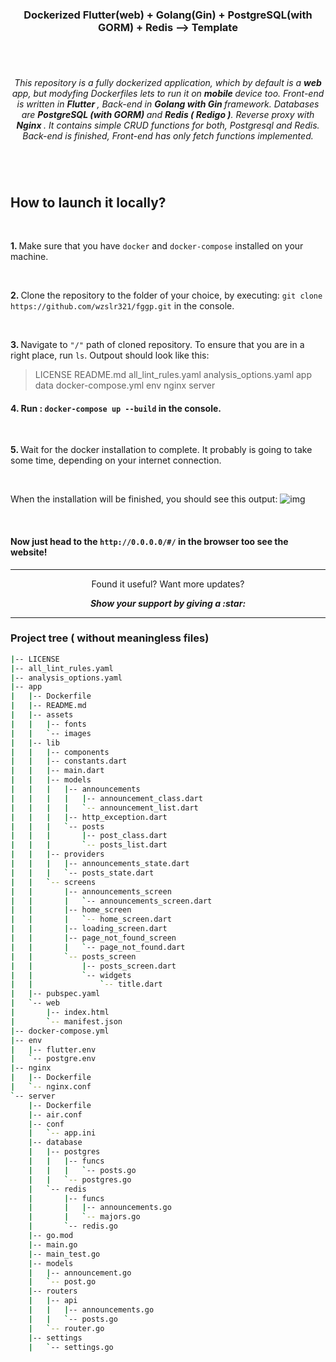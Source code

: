 <h3 align = "center"> Dockerized Flutter(web) + Golang(Gin) + PostgreSQL(with GORM) + Redis --> Template  </h1>

#

<br>
<p align = "center">
  <i>
    This repository is a fully dockerized application, which by default is a <b>web</b> app, but modyfing Dockerfiles lets to run it on <b> mobile </b> device too. 
    Front-end is written in <b> Flutter </b>, Back-end in <b> Golang with Gin </b> framework. Databases are <b> PostgreSQL (with GORM) </b> and <b> Redis ( Redigo )</b>. Reverse proxy with <b> Nginx </b>. It contains simple CRUD functions for both, Postgresql and Redis. Back-end is finished, Front-end has only fetch functions implemented.
  </i>
</p>

#

<br/>

## How to launch it locally?

<br/>

<b> 1. </b> Make sure that you have `docker` and `docker-compose` installed on your machine.

<br/>

<b> 2. </b> Clone the repository to the folder of your choice, by executing: `git clone https://github.com/wzslr321/fggp.git` in the console.

<br/>

<b> 3. </b> Navigate to  `"/"` path of cloned repository. To ensure that you are in a right place, run `ls`. Outpout should look like this:

> LICENSE  README.md  all_lint_rules.yaml  analysis_options.yaml  app  data  docker-compose.yml  env  nginx  server


#### 4.  Run : <b> `docker-compose up --build` </b> in the console.

<br/> 

<b> 5. </b> Wait for the docker installation to complete. It probably is going to take some time, depending on your internet connection.

<br/> 

When the installation will be finished, you should see this output:
![img](https://user-images.githubusercontent.com/59893892/104651401-e1aac080-56b7-11eb-8c85-a449ee4cb6c0.png)

<br/>

#### Now just head to the `http://0.0.0.0/#/` in the browser too see the website!
---

<p align="center">
  Found it useful? Want more updates?
</p>

<p align = "center">
  <b> <i> Show your support by giving a :star: </b> </i>
</p>

---

### Project tree ( without meaningless files)
```bash
|-- LICENSE
|-- all_lint_rules.yaml
|-- analysis_options.yaml
|-- app
|   |-- Dockerfile
|   |-- README.md
|   |-- assets
|   |   |-- fonts
|   |   `-- images
|   |-- lib
|   |   |-- components
|   |   |-- constants.dart
|   |   |-- main.dart
|   |   |-- models
|   |   |   |-- announcements
|   |   |   |   |-- announcement_class.dart
|   |   |   |   `-- announcement_list.dart
|   |   |   |-- http_exception.dart
|   |   |   `-- posts
|   |   |       |-- post_class.dart
|   |   |       `-- posts_list.dart
|   |   |-- providers
|   |   |   |-- announcements_state.dart
|   |   |   `-- posts_state.dart
|   |   `-- screens
|   |       |-- announcements_screen
|   |       |   `-- announcements_screen.dart
|   |       |-- home_screen
|   |       |   `-- home_screen.dart
|   |       |-- loading_screen.dart
|   |       |-- page_not_found_screen
|   |       |   `-- page_not_found.dart
|   |       `-- posts_screen
|   |           |-- posts_screen.dart
|   |           `-- widgets
|   |               `-- title.dart
|   |-- pubspec.yaml
|   `-- web
|       |-- index.html
|       `-- manifest.json
|-- docker-compose.yml
|-- env
|   |-- flutter.env
|   `-- postgre.env
|-- nginx
|   |-- Dockerfile
|   `-- nginx.conf
`-- server
    |-- Dockerfile
    |-- air.conf
    |-- conf
    |   `-- app.ini
    |-- database
    |   |-- postgres
    |   |   |-- funcs
    |   |   |   `-- posts.go
    |   |   `-- postgres.go
    |   `-- redis
    |       |-- funcs
    |       |   |-- announcements.go
    |       |   `-- majors.go
    |       `-- redis.go
    |-- go.mod
    |-- main.go
    |-- main_test.go
    |-- models
    |   |-- announcement.go
    |   `-- post.go
    |-- routers
    |   |-- api
    |   |   |-- announcements.go
    |   |   `-- posts.go
    |   `-- router.go
    |-- settings
    |   `-- settings.go

```

